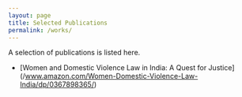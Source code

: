 ```yaml
---
layout: page
title: Selected Publications
permalink: /works/
---
```

A selection of publications is listed here. 
* [Women and Domestic Violence Law in India: A Quest for Justice] (/www.amazon.com/Women-Domestic-Violence-Law-India/dp/0367898365/)
 
